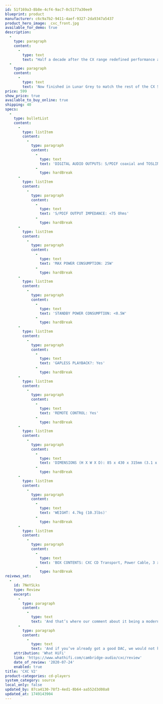 ```yaml
---
id: 51f169a3-8b8e-4cf4-9ac7-0c5177a30ee9
blueprint: product
manufacturer: c6c9a7b2-9411-4aef-9327-2da9347a5437
product_hero_image: _cxc_front.jpg
available_for_demo: true
description:
  -
    type: paragraph
    content:
      -
        type: text
        text: "Half a decade after the CX range redefined performance at its price point, it’s time to reimagine, reengineer and reinvigorate.\_"
  -
    type: paragraph
    content:
      -
        type: text
        text: 'Now finished in Lunar Grey to match the rest of the CX Series 2 range, the award-winning CXC delivers stunning audio quality from your CD collection.'
price: 599
show_price: true
available_to_buy_online: true
shipping: 40
specs:
  -
    type: bulletList
    content:
      -
        type: listItem
        content:
          -
            type: paragraph
            content:
              -
                type: text
                text: 'DIGITAL AUDIO OUTPUTS: S/PDIF coaxial and TOSLINK optical'
              -
                type: hardBreak
      -
        type: listItem
        content:
          -
            type: paragraph
            content:
              -
                type: text
                text: 'S/PDIF OUTPUT IMPEDANCE: <75 Ohms'
              -
                type: hardBreak
      -
        type: listItem
        content:
          -
            type: paragraph
            content:
              -
                type: text
                text: 'MAX POWER CONSUMPTION: 25W'
              -
                type: hardBreak
      -
        type: listItem
        content:
          -
            type: paragraph
            content:
              -
                type: text
                text: 'STANDBY POWER CONSUMPTION: <0.5W'
              -
                type: hardBreak
      -
        type: listItem
        content:
          -
            type: paragraph
            content:
              -
                type: text
                text: 'GAPLESS PLAYBACK?: Yes'
              -
                type: hardBreak
      -
        type: listItem
        content:
          -
            type: paragraph
            content:
              -
                type: text
                text: 'REMOTE CONTROL: Yes'
              -
                type: hardBreak
      -
        type: listItem
        content:
          -
            type: paragraph
            content:
              -
                type: text
                text: 'DIMENSIONS (H X W X D): 85 x 430 x 315mm (3.1 x 16.9 x 12.4”)'
              -
                type: hardBreak
      -
        type: listItem
        content:
          -
            type: paragraph
            content:
              -
                type: text
                text: 'WEIGHT: 4.7kg (10.3lbs)'
              -
                type: hardBreak
      -
        type: listItem
        content:
          -
            type: paragraph
            content:
              -
                type: text
                text: 'BOX CONTENTS: CXC CD Transport, Power Cable, 3 x AAA Batteries, Remote Control, Control Bus Cable'
              -
                type: hardBreak
reivews_set:
  -
    id: 7NeYSLks
    type: Review
    excerpt:
      -
        type: paragraph
        content:
          -
            type: text
            text: 'And that’s where our comment about it being a modern product for a new hi-fi world comes in. The once humble digital to analogue converter is becoming a ubiquitous and increasingly vital hi-fi component.'
      -
        type: paragraph
        content:
          -
            type: text
            text: 'And if you’ve already got a good DAC, we would not hesitate to recommend the Cambridge CXC over a standalone CD player to link to it. You’ll have to spend a good deal more than £300 to match the sound quality it offers'
    attribution: 'What HiFi'
    link: 'https://www.whathifi.com/cambridge-audio/cxc/review'
    date_of_review: '2020-07-24'
    enabled: true
title: 'CXC V2'
product-categories: cd-players
system_category: source
local_only: false
updated_by: 87ca4130-78f3-4ed1-8b64-aa552d3d08a8
updated_at: 1749143904
---
```


